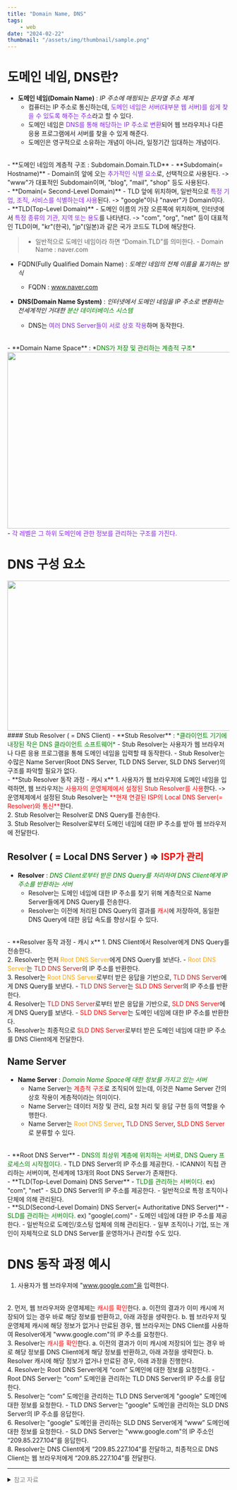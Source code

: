 ```yaml
---
title: "Domain Name, DNS"
tags:
    - web
date: "2024-02-22"
thumbnail: "/assets/img/thumbnail/sample.png"
---
```


# 도메인 네임, DNS란?
- **도메인 네임(Domain Name)** : *IP 주소에 매핑되는 문자열 주소 체계*  
    - 컴퓨터는 IP 주소로 통신하는데, <span style="color:blueviolet">도메인 네임은 서버(대부분 웹 서버)를 쉽게 찾을 수 있도록 해주는 주소</span>라고 할 수 있다. 
    - 도메인 네임은 <span style="color:blueviolet">DNS를 통해 해당하는 IP 주소로 변환</span>되어 웹 브라우저나 다른 응용 프로그램에서 서버를 찾을 수 있게 해준다.
    - 도메인은 영구적으로 소유하는 개념이 아니라, 일정기간 임대하는 개념이다.  
<br>
- **도메인 네임의 계층적 구조 : Subdomain.Domain.TLD**
    - **Subdomain(= Hostname)**
        - Domain의 앞에 오는 <span style="color:blueviolet">추가적인 식별 요소</span>로, 선택적으로 사용된다.  
        -> "www"가 대표적인 Subdomain이며, "blog", "mail", "shop" 등도 사용된다.   
    <br>
    - **Domain(= Second-Level Domain)**
        - TLD 앞에 위치하며, 일반적으로 <span style="color:blueviolet">특정 기업, 조직, 서비스를 식별하는데 사용</span>된다.  
        -> "google"이나 "naver"가 Domain이다.  
    <br>
    - **TLD(Top-Level Domain)**
        - 도메인 이름의 가장 오른쪽에 위치하며, 인터넷에서 <span style="color:blueviolet">특정 종류의 기관, 지역 또는 용도</span>를 나타낸다.  
        -> "com", "org", "net" 등이 대표적인 TLD이며, "kr"(한국), "jp"(일본)과 같은 국가 코드도 TLD에 해당한다.  
 
>- 일반적으로 도메인 네임이라 하면 “Domain.TLD”를 의미한다. 
    - Domain Name : naver.com
 - FQDN(Fully Qualified Domain Name) : *도메인 네임의 전체 이름을 표기하는 방식*
    - FQDN : www.naver.com  

- **DNS(Domain Name System)** : *인터넷에서 도메인 네임을 IP 주소로 변환하는 전세계적인 거대한 <span style="color:green">분산 데이터베이스 시스템</span>*
    - DNS는 <span style="color:blueviolet">여러 DNS Server들이 서로 상호 작용</span>하며 동작한다.  
<br>
- **Domain Name Space** : *<span style="color:green">DNS가 저장 및 관리하는 계층적 구조</span>*      
    <center><img src="https://github.com/LeeJae-H/LeeJae-H.github.io/assets/122717063/f1edbc3d-2c16-4550-a118-c88f00b7dd6e" width="630" height="400"></center>
    - <span style="color:blueviolet">각 레벨은 그 하위 도메인에 관한 정보를 관리하는 구조를 가진다.</span>   

# DNS 구성 요소
<center><img src="https://github.com/LeeJae-H/LeeJae-H.github.io/assets/122717063/0890e992-667c-468e-8979-2b5492dfdefc" width="640" height="340"></center>
#### Stub Resolver ( = DNS Client)
- **Stub Resolver** : <span style="color:green">*클라이언트 기기에 내장된 작은 DNS 클라이언트 소프트웨어*</span>   
    - Stub Resolver는 사용자가 웹 브라우저나 다른 응용 프로그램을 통해 도메인 네임을 입력할 때 동작한다.   
    - Stub Resolver는 수많은 Name Server(Root DNS Server, TLD DNS Server, SLD DNS Server)의 구조를 파악할 필요가 없다.  
<br>
- **Stub Resolver 동작 과정 - 캐시 x**
    1. 사용자가 웹 브라우저에 도메인 네임을 입력하면, 웹 브라우저는 <span style="color:red">사용자의 운영체제에서 설정된 Stub Resolver를 사용</span>한다.  
    -> 운영체제에서 설정된 Stub Resolver는 <span style="color:red">**현재 연결된 ISP의 Local DNS Server(= Resolver)와 통신**</span>한다.  
    <br>
    2. Stub Resolver는 Resolver로 DNS Query를 전송한다.  
    <br>
    3. Stub Resolver는 Resolver로부터 도메인 네임에 대한 IP 주소를 받아 웹 브라우저에 전달한다.  
<br>

## Resolver ( = Local DNS Server  ) => <span style="color:red">ISP가 관리</span>
- **Resolver** : <span style="color:green">*DNS Client로부터 받은 DNS Query를 처리하여 DNS Client에게 IP 주소를 반환하는 서버*</span>  
    - Resolver는 도메인 네임에 대한 IP 주소를 찾기 위해 계층적으로 Name Server들에게 DNS Query를 전송한다.
    - Resolver는 이전에 처리된 DNS Query의 결과를 <span style="color:red">캐시</span>에 저장하여, 동일한 DNS Query에 대한 응답 속도를 향상시킬 수 있다.  
<br>
- **Resolver 동작 과정 - 캐시 x**
    1. DNS Client에서 Resolver에게 DNS Query를 전송한다.  
    <br>
    2. Resolver는 먼저 <span style="color:orange">Root DNS Server</span>에게 DNS Query를 보낸다. 
        - <span style="color:orange">Root DNS Server</span>는 <span style="color:brown">TLD DNS Server</span>의 IP 주소를 반환한다.  
    <br>
    3. Resolver는 <span style="color:orange">Root DNS Server</span>로부터 받은 응답을 기반으로, <span style="color:brown">TLD DNS Server</span>에게 DNS Query를 보낸다.
        - <span style="color:brown">TLD DNS Server</span>는 <span style="color:red">SLD DNS Server</span>의 IP 주소를 반환한다.  
    <br>
    4. Resolver는 <span style="color:brown">TLD DNS Server</span>로부터 받은 응답을 기반으로, <span style="color:red">SLD DNS Server</span>에게 DNS Query를 보낸다.
        - <span style="color:red">SLD DNS Server</span>는 도메인 네임에 대한 IP 주소를 반환한다.  
    <br>
    5. Resolver는 최종적으로 <span style="color:red">SLD DNS Server</span>로부터 받은 도메인 네임에 대한 IP 주소를 DNS Client에게 전달한다.   
<br>

## Name Server
- **Name Server** : <span style="color:green">*Domain Name Space에 대한 정보를 가지고 있는 서버*</span>
    - Name Server는 <span style="color:red">계층적 구조</span>로 조직되어 있는데, 이것은 Name Server 간의 상호 작용이 계층적이라는 의미이다.
    - Name Server는 데이터 저장 및 관리, 요청 처리 및 응답 구현 등의 역할을 수행한다.
    - Name Server는 <span style="color:orange">Root DNS Server</span>, <span style="color:brown">TLD DNS Server</span>, <span style="color:red">SLD DNS Server</span>로 분류할 수 있다.     
<br>
- **Root DNS Server**
    - <span style="color:green">DNS의 최상위 계층에 위치하는 서버로, DNS Query 프로세스의 시작점이다.</span> 
    - TLD DNS Server의 IP 주소를 제공한다.
    - ICANN이 직접 관리하는 서버이며, 전세계에 13개의 Root DNS Server가 존재한다.  
<br>  
- **TLD(Top-Level Domain) DNS Server**
    - <span style="color:green">TLD를 관리하는 서버이다.</span>    
        ex) "com", "net"
    - SLD DNS Server의 IP 주소를 제공한다.  
    - 일반적으로 특정 조직이나 단체에 의해 관리된다.  
<br>  
- **SLD(Second-Level Domain) DNS Server(= Authoritative DNS Server)**
    - <span style="color:green">SLD를 관리하는 서버이다.</span>  
        ex) "google(.com)"
    - 도메인 네임에 대한 IP 주소를 제공한다.
    - 일반적으로 도메인/호스팅 업체에 의해 관리된다.
        - 일부 조직이나 기업, 또는 개인이 자체적으로 SLD DNS Server를 운영하거나 관리할 수도 있다.  

# DNS 동작 과정 예시
1. 사용자가 웹 브라우저에 "www.google.com"을 입력한다.  
<br>
2. 먼저, 웹 브라우저와 운영체제는 <span style="color:red">캐시를 확인</span>한다.   
    a. 이전의 결과가 이미 캐시에 저장되어 있는 경우 바로 해당 정보를 반환하고, 아래 과정을 생략한다.    
    b. 웹 브라우저 및 운영체제 캐시에 해당 정보가 없거나 만료된 경우, 웹 브라우저는 DNS Client를 사용하여 Resolver에게 "www.google.com"의 IP 주소를 요청한다.    
<br>
3. Resolver는 <span style="color:red">캐시를 확인</span>한다.  
    a. 이전의 결과가 이미 캐시에 저장되어 있는 경우 바로 해당 정보를 DNS Client에게 해당 정보를 반환하고, 아래 과정을 생략한다.  
    b. Resolver 캐시에 해당 정보가 없거나 만료된 경우, 아래 과정을 진행한다.  
<br>
4. Resolver는 Root DNS Server에게 “com” 도메인에 대한 정보를 요청한다.   
    - Root DNS Server는 “com” 도메인을 관리하는 TLD DNS Server의 IP 주소를 응답한다.
<br>
5. Resolver는 “com” 도메인을 관리하는 TLD DNS Server에게 "google" 도메인에 대한 정보를 요청한다.  
    - TLD DNS Server는 "google" 도메인을 관리하는 SLD DNS Server의 IP 주소를 응답한다.
<br>
6. Resolver는 "google" 도메인을 관리하는 SLD DNS Server에게 “www” 도메인에 대한 정보를 요청한다.
    - SLD DNS Server는 "www.google.com"의 IP 주소인 “209.85.227.104”를 응답한다.
<br>
8. Resolver는 DNS Client에게 “209.85.227.104”를 전달하고, 최종적으로 DNS Client는 웹 브라우저에게 “209.85.227.104”를 전달한다.

---
<details>
<summary><span style="color:gray">참고 자료</span></summary>
<div markdown="1">
https://ko.wikipedia.org/wiki/도메인_네임   
https://ko.wikipedia.org/wiki/도메인_네임_시스템  
https://www.cloudflare.com/ko-kr/learning/dns/glossary/what-is-a-domain-name/  
https://aws.amazon.com/ko/route53/what-is-dns/  
https://www.ibm.com/kr-ko/topics/dns  
https://hanamon.kr/dns란-도메인-네임-시스템-개념부터-작동-방식까지/  
https://velog.io/@qltkd5959/DNSDomain-Name-System란   
https://velog.io/@dnwlsrla40/DNS-Domain-Name-System-zrombqvk  
https://copycode.tistory.com/124  
https://www.quora.com/What-are-domain-names  
chatgpt  
bard
</div>
</details>